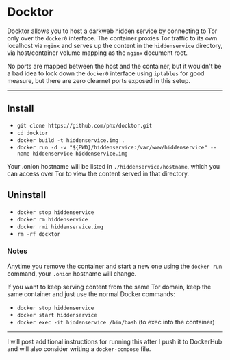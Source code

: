 # Docktor

Docktor allows you to host a darkweb hidden service by connecting to Tor only over the `docker0` interface.
The container proxies Tor traffic to its own localhost via `nginx` and serves up the content in the `hiddenservice` directory, via host/container volume mapping as the `nginx` document root.

No ports are mapped between the host and the container, but it wouldn't be a bad idea to lock down the `docker0` interface using `iptables` for good measure, but there are zero clearnet ports exposed in this setup.

---

## Install

- `git clone https://github.com/phx/docktor.git`
- `cd docktor`
- `docker build -t hiddenservice.img .`
- `docker run -d -v "${PWD}/hiddenservice:/var/www/hiddenservice" --name hiddenservice hiddenservice.img`

Your .onion hostname will be listed in `./hiddenservice/hostname`, which you can access over Tor to view the content served in that directory.

## Uninstall

- `docker stop hiddenservice`
- `docker rm hiddenservice`
- `docker rmi hiddenservice.img`
- `rm -rf docktor`

### Notes

Anytime you remove the container and start a new one using the `docker run` command, your `.onion` hostname will change.

If you want to keep serving content from the same Tor domain, keep the same container and just use the normal Docker commands:

- `docker stop hiddenservice`
- `docker start hiddenservice`
- `docker exec -it hiddenservice /bin/bash` (to exec into the container)

---

I will post additional instructions for running this after I push it to DockerHub and will also consider writing a `docker-compose` file.
